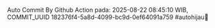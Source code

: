 Auto Commit By Github Action pada: 2025-08-22 08:45:10 WIB, COMMIT_UUID 182376f4-5a8d-4099-bc9d-0ef64091a759 #autohijau🗿
